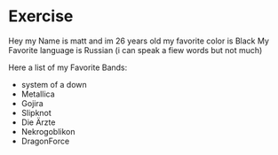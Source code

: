 # Exercise
Hey my Name is matt and im 26 years old
my favorite color is Black 
My Favorite language is Russian (i can speak a fiew words but not much)

Here a list of my Favorite Bands:

- system of a down
- Metallica
- Gojira
- Slipknot
- Die Ärzte
- Nekrogoblikon
- DragonForce 
